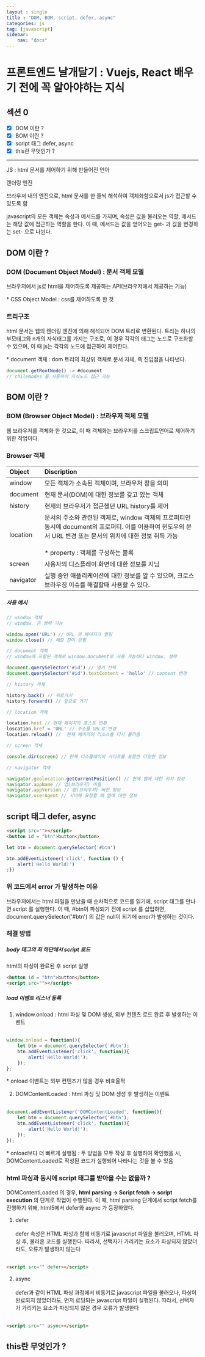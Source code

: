 ```yaml
---
layout : single
title : "DOM, BOM, script, defer, async"
categories: js
tag: [javascript]
sidebar:
    nav: "docs"
---
```


# 프론트엔드 날개달기 : Vuejs, React 배우기 전에 꼭 알아야하는 지식 

## 섹션 0

- [x] DOM 이란 ?
- [x] BOM 이란 ?
- [x] script 태그 defer, async
- [x] this란 무엇인가 ?

---

JS : html 문서를 제어하기 위해 만들어진 언어

렌더링 엔진 

브라우저 내의 엔진으로, html 문서를 한 줄씩 해석하여 객체화함으로서 js가 접근할 수 있도록 함

javascript의 모든 객체는 속성과 메서드를 가지며, 속성은 값을 불러오는 역할, 메서드는 해당 값에 접근하는 역할을 한다. 이 때, 메서드는 값을 얻어오는 get- 과 값을 변경하는 set- 으로 나뉜다.

## DOM 이란 ?

### DOM (Document Object Model) : 문서 객체 모델

브라우저에서 js로 html을 제어하도록 제공하는 API(브라우저에서 제공하는 기능)


\* CSS Object Model : css를 제어하도록 한 것

### 트리구조

html 문서는 웹의 렌더링 엔진에 의해 해석되어 DOM 트리로 변환된다. 트리는 하나의 부모태그와 n개의 자식태그를 가지는 구조로, 이 경우 각각의 태그는 노드로 구조화할 수 있으며, 이 때 js는 각각의 노드에 접근하여 제어한다.

\* document 객체 : dom 트리의 최상위 객체로 문서 자체, 즉 진입점을 나타낸다.

```javascript
document.getRootNode() -> #document 
// chileNodes 를 사용하여 자식노드 접근 가능
```

## BOM 이란 ?

### BOM (Browser Object Model) : 브라우저 객체 모델

웹 브라우저를 객체화 한 것으로, 이 때 객체화는 브라우저를 스크립트언어로 제어하기 위한 작업이다.

### Browser 객체

|Object|Discription|
|:---|:---|
|window|모든 객체가 소속된 객체이며, 브라우저 창을 의미|
|document|현재 문서(DOM)에 대한 정보를 갖고 있는 객체|
|history|현재의 브라우저가 접근했던 URL history를 제어|
|location|문서의 주소와 관련된 객체로, window 객체의 프로퍼티인 동시에 document의 프로퍼티. 이를 이용하여 윈도우의 문서 URL 변경 또는 문서의 위치에 대한 정보 취득 가능<br><br>* property : 객체를 구성하는 블록|
|screen|사용자의 디스플레이 화면에 대한 정보를 지님|
|navigator|실행 중인 애플리케이션에 대한 정보를 알 수 있으며, 크로스 브라우징 이슈를 해결할때 사용할 수 있다.|

##### 사용 예시

```javascript
// window 객체
// window. 은 생략 가능

window.open('URL') // URL 의 페이지가 열림
window.close() // 해당 창이 닫힘

// document 객체
// window에 포함된 객체로 window.document로 사용 가능하다 window. 생략

document.querySelector('#id') // 앵커 선택
document.querySelector('#id').textContent = 'hello' // content 변경

// history 객체

history.back() // 뒤로가기
history.forward() // 앞으로 가기

// location 객체

location.host // 현재 페이지의 호스트 반환
loscation.href = 'URL' // 주소를 URL로 변경
location.reload() //  현재 페이지의 리소스를 다시 불러옴

// screen 객체

console.dir(screen) // 현재 디스플레이의 사이즈를 포함한 다양한 정보

// navigator 객체

navigator.geolocation.getCurrentPosition() // 현재 앱에 대한 위치 정보
navigator.appName // 앱(브라우저) 이름
navigator.appVersion // 앱(브라우저) 버전 정보
navigator.userAgent // 서버에 요청할 때 앱에 대한 정보

```

## script 태그 defer, async

```html
<script src=""></script>
<button id = "btn">button</button>
```

```javascript
let btn = document.querySelector('#btn')

btn.addEventListener('click', function () {
    alert('Hello World!')
;})
```

### 위 코드에서 error 가 발생하는 이유

브라우저에서는 html 파일을 만났을 때 순차적으로 코드를 읽기에, script 태그를 만나면 script 를 실행한다. 이 때, #btn이 파싱되기 전에 script 를 삽입하면, document.querySelector('#btn') 의 값은 null이 되기에 error가 발생하는 것이다.

### 해결 방법

##### body 태그의 최 하단에서 script 로드

html의 파싱이 완료된 후 script 실행

```html
<button id = "btn">button</button>
<script src=""></script>
```

##### load 이벤트 리스너 등록

1. window.onload : html 파싱 및 DOM 생성, 외부 컨텐츠 로드 완료 후 발생하는 이벤트<br><br>
```javascript
window.onload = function(){
    let btn = document.querySelector('#btn');
    btn.addEventListener('click', function(){
        alert('Hello World!');
    });
};
```
\* onload 이벤트는 외부 컨텐츠가 많을 경우 비효율적

2. DOMContentLoaded : html 파싱 및 DOM 생성 후 발생하는 이벤트<br><br>
```javascript
document.addEventListener('DOMContentLoaded', function(){
    let btn = document.querySelector('#btn');
    btn.addEventListener('click', function(){
        alert('Hello World!');
    });
});
```
\* onload보다 더 빠르게 실행됨 : 두 방법을 모두 작성 후 실행하여 확인했을 시, DOMContentLoaded로 작성된 코드가 실행되어 나타나는 것을 볼 수 있음

### html 파싱과 동시에 script 태그를 받아올 수는 없을까 ?

DOMContentLoaded 의 경우, **html parsing -> Script fetch -> script execution** 의 단계로 작업이 수행된다. 이 때, html parsing 단계에서 script fetch를 진행하기 위해, html5에서 defer와 async 가 등장하였다.

1. defer<br><br>
defer 속성은 HTML 파싱과 함께 비동기로 javascript 파일을 불러오며, HTML 파싱 후, 불러온 코드를 실행한다. 따라서, 선택자가 가리키는 요소가 파싱되지 않았더라도, 오류가 발생하지 않는다<br><br>
```html
<script src="" defer></script>
```

2. async<br><br>
defer과 같이 HTML 파싱 과정에서 비동기로 javascript 파일을 불러오나, 파싱이 완료되지 않았더라도, 먼저 로딩되는 javascript 파일이 실행된다. 따라서, 선택자가 가리키는 요소가 파싱되지 않은 경우 오류가 발생한다 <br><br>
```html
<script src="" async></script>
```

## this란 무엇인가 ?
